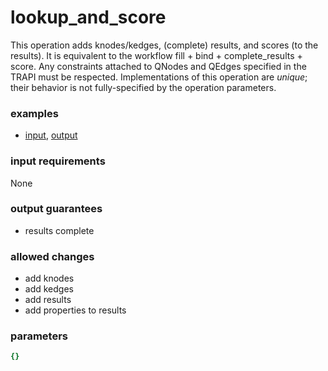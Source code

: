 # lookup_and_score

This operation adds knodes/kedges, (complete) results, and scores (to the results). It is equivalent to the workflow fill + bind + complete_results + score. Any constraints attached to QNodes and QEdges specified in the TRAPI must be respected. Implementations of this operation are _unique_; their behavior is not fully-specified by the operation parameters.

### examples

- [input](../examples/fill_and_bind/messages/01_qgraph.json), [output](../examples/fill_and_bind/messages/05_scored_results.json)

### input requirements

None

### output guarantees

- results complete

### allowed changes

- add knodes
- add kedges
- add results
- add properties to results

### parameters

```yaml
{}
```
